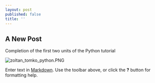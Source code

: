 ```yaml
---
layout: post
published: false
title: ''
---
```

## A New Post

Completion of the first two units of the Python tutorial

![zoltan_tomko_python.PNG]({{site.baseurl}}/img/zoltan_tomko_python.PNG)

Enter text in [Markdown](http://daringfireball.net/projects/markdown/). Use the toolbar above, or click the **?** button for formatting help.
